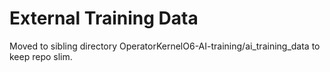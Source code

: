 # External Training Data

Moved to sibling directory OperatorKernelO6-AI-training/ai_training_data to keep repo slim.

